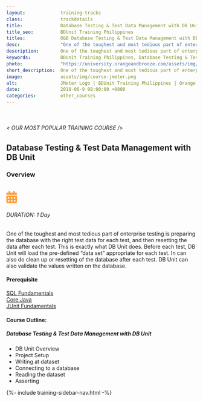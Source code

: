 ```yaml
---
layout:             training-tracks
class:              trackdetails
title:              Database Testing & Test Data Management with DB Unit
title_seo:          BDUnit Training Philippines
titles:             O&B Database Testing & Test Data Management with DB Unit
desc:               "One of the toughest and most tedious part of enterprise testing is preparing the database with the right test data for each test, and then resetting the data after each test. This is exactly what DB Unit does. "
description:        One of the toughest and most tedious part of enterprise testing is preparing the database with the right test data for each test, and then resetting the data after each test. This is exactly what DB Unit does. 
keywords:           BDUnit Training Philippines, Database Testing & Test Data Management with DB Unit Training Course Philippines
photo:              "https://university.orangeandbronze.com/assets/img/DatabaseTestingAndTestDataManagementWithDBUnit-FBLinkPostPhoto.png"
short_description:  One of the toughest and most tedious part of enterprise testing is preparing the database with the right test data for each test, and then resetting the data after each test. This is exactly what DB Unit does. 
image:              assets/img/course-jmeter.png
alt:                JMeter Logo | BDUnit Training Philippines | Orange and Bronze Software Labs
date:               2018-06-9 08:00:00 +0800
categories:         other_courses
---
```

<div class="section-content">
    <div class="container-fluid auto-1110">
        <div class="row">
            <div class="col">
                <div class="panel-content">
                    <div class="title-section">
                        <img src="{{ "assets/img/title-software.png" | relative_url }}" alt="">
                        <div class="title">
                            <h6>
                                < OUR MOST POPULAR TRAINING COURSE />
                            </h6>
                            <h2>Database Testing & Test Data Management with DB Unit</h2>
                        </div>
                    </div>
                    <div class="row" data-sticky-container>
                        <div class="track-panel">
                            <div class="track-content">
                                <section id="overview">
                                    <h3>Overview</h3>
                                    <img class="mb30 img-fluid" src="{{ "assets/img/DatabaseTestingAndTestDataManagementWithDBUnit-cover.png" | relative_url }}" alt="">
                                    <div class="track-details">
                                        <div class="details mr40">
                                            <img src="/assets/img/ico-calendar.svg" alt="">
                                            <h6>DURATION: 1 Day</h6>
                                        </div>
                                    </div>
                                    <p>
                                        One of the toughest and most tedious part of enterprise testing is preparing the database with the right test data for each test, and then resetting the data after each test. This is exactly what DB Unit does. Before each test, DB Unit will load the pre-defined “data set” appropriate for each test. In can also do clean up or resetting of the database after each test. DB Unit can also validate the values written on the database.
                                    </p>
                                    <h4>
                                        Prerequisite
                                    </h4>
                                    <p>
                                        <a href="/other_courses/sql/" target="_blank">SQL Fundamentals</a><br/>
                                        <a href="/java/core-java/" target="_blank">Core Java</a><br/>
                                        <a href="/other_courses/junit/" target="_blank">JUnit Fundamentals</a>
                                    </p>
                                </section>
                                <section id="topic-outline">
                                    <h4>
                                        Course Outline:
                                    </h4>
                                    <h5 class="course-title">Database Testing & Test Data Management with DB Unit</h5>
                                    <ul class="course-outline">
                                        <li>DB Unit Overview</li>
                                        <li>Project Setup</li>
                                        <li>Writing at dataset</li>
                                        <li>Connecting to a database</li>
                                        <li>Reading the dataset</li>
                                        <li>Asserting</li>
                                    </ul>
                                </section>
                            </div>
                            {%- include training-sidebar-nav.html -%}
                        </div>
                    </div>
                </div>
            </div>
        </div>
    </div>
</div>